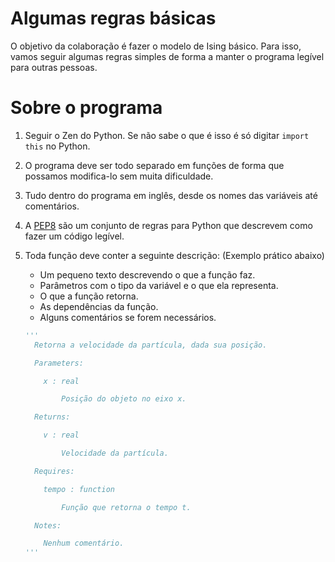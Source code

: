 # Algumas regras básicas

O objetivo da colaboração é fazer o modelo de Ising básico. Para isso, vamos
seguir algumas regras simples de forma a manter o programa legível para outras
pessoas.

# Sobre o programa

1. Seguir o Zen do Python. Se não sabe o que é isso é só digitar `import this` no Python.

2. O programa deve ser todo separado em funções de forma que possamos modifica-lo sem muita dificuldade. 

3. Tudo dentro do programa em inglês, desde os nomes das variáveis até comentários.

4. A [PEP8](https://pep8.org/) são um conjunto de regras para Python que descrevem como fazer
um código legível.

5. Toda função deve conter a seguinte descrição:  (Exemplo prático abaixo)

    - Um pequeno texto descrevendo o que a função faz.
    - Parâmetros com o tipo da variável e o que ela representa.
    - O que a função retorna.
    - As dependências da função.
    - Alguns comentários se forem necessários.

    ```python 
    '''  
      Retorna a velocidade da partícula, dada sua posição.

      Parameters:

        x : real

            Posição do objeto no eixo x.

      Returns:

        v : real

            Velocidade da partícula.

      Requires:

        tempo : function

            Função que retorna o tempo t.

      Notes:

        Nenhum comentário.
    '''
    ```  
